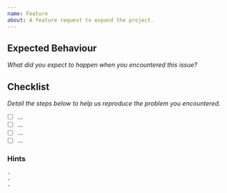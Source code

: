 ```yaml
---
name: Feature
about: A feature request to expand the project.
---
```


## Expected Behaviour

_What did you expect to happen when you encountered this issue?_

## Checklist

_Detail the steps below to help us reproduce the problem you encountered._

- [ ] ...
- [ ] ...
- [ ] ...
- [ ] ...

### Hints

    -
    -
    -
